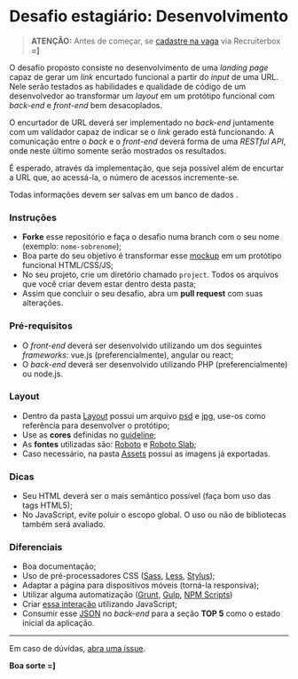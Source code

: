 # Desafio estagiário: Desenvolvimento

> **ATENÇÃO:** Antes de começar, se [cadastre na vaga](https://linxneemuchaordic.recruiterbox.com/jobs/fk0ffvx/) via Recruiterbox **=]**

O desafio proposto consiste no desenvolvimento de uma _landing page_ capaz de gerar um _link_ encurtado funcional a partir do _input_ de uma URL. Nele serão testados as habilidades e qualidade de código de um desenvolvedor ao transformar um _layout_ em um protótipo funcional com _back-end_ e _front-end_ bem desacoplados.

O encurtador de URL deverá ser implementado no _back-end_ juntamente com um validador capaz de indicar se o _link_ gerado está funcionando. A comunicação entre o _back_ e o _front-end_ deverá forma de uma _RESTful API_, onde neste último somente serão mostrados os resultados.

É esperado, através da implementação, que seja possível além de encurtar a URL que, ao acessá-la, o número de acessos incremente-se. 

Todas informações devem ser salvas em um banco de dados .

### Instruções

- **Forke** esse repositório e faça o desafio numa branch com o seu nome (exemplo: `nome-sobrenome`);
- Boa parte do seu objetivo é transformar esse [mockup](./Layout/Preview.jpg) em um protótipo funcional HTML/CSS/JS;
- No seu projeto, crie um diretório chamado `project`. Todos os arquivos que você criar devem estar dentro desta pasta;
- Assim que concluir o seu desafio, abra um **pull request** com suas alterações.

### Pré-requisitos

- O _front-end_ deverá ser desenvolvido utilizando um dos seguintes _frameworks_: vue.js (preferencialmente), angular ou react;
- O _back-end_ deverá ser desenvolvido utilizando PHP (preferencialmente) ou node.js.

### Layout

- Dentro da pasta [Layout](./Layout) possui um arquivo [psd](./Layout/Layout.psd) e [jpg](./Layout/Preview.jpg), use-os como referência para desenvolver o protótipo;
- Use as **cores** definidas no [guideline](./Layout/Guideline-color.jpg);
- As **fontes** utilizadas são: [Roboto](https://www.google.com/fonts/specimen/Roboto) e [Roboto Slab](https://www.google.com/fonts/specimen/Roboto+Slab);
- Caso necessário, na pasta [Assets](./Assets) possui as imagens já exportadas.

### Dicas

- Seu HTML deverá ser o mais semântico possível (faça bom uso das tags HTML5);
- No JavaScript, evite poluir o escopo global. O uso ou não de bibliotecas também será avaliado.


### Diferenciais

- Boa documentação;
- Uso de pré-processadores CSS ([Sass](http://sass-lang.com), [Less](http://lesscss.org), [Stylus](http://stylus-lang.com));
- Adaptar a página para dispositivos móveis (torná-la responsiva);
- Utilizar alguma automatização ([Grunt](http://gruntjs.com), [Gulp](http://gulpjs.com), [NPM Scripts](https://docs.npmjs.com/misc/scripts))
- Criar [essa interação](./Layout/Shortener-interaction.gif) utilizando JavaScript;
- Consumir esse [JSON](./Assets/urls.json) no _back-end_ para a seção **TOP 5** como o estado inicial da aplicação.

---

Em caso de dúvidas, [abra uma issue](https://github.com/chaordic/developer-intern-challenge/issues).

**Boa sorte =]**
